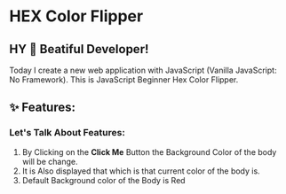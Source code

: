 # HEX Color Flipper

## HY :wave: Beatiful Developer!

Today I create a new web application with JavaScript (Vanilla JavaScript: No Framework). This is JavaScript Beginner Hex Color Flipper.

## :sparkles: Features:

### Let's Talk About Features:

1. By Clicking on the **Click Me** Button the Background Color of the body will be change.
2. It is Also displayed that which is that current color of the body is.
3. Default Background color of the Body is Red 
